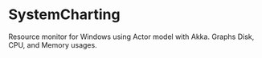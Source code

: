 # SystemCharting
Resource monitor for Windows using Actor model with Akka. Graphs Disk, CPU, and Memory usages.
